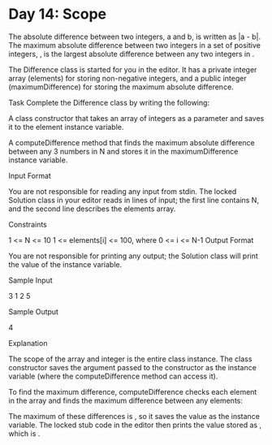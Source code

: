 # Day 14: Scope

The absolute difference between two integers, a and b, is written as |a - b|. The maximum absolute difference between two integers in a set of positive integers, , is the largest absolute difference between any two integers in .

The Difference class is started for you in the editor. It has a private integer array (elements) for storing  non-negative integers, and a public integer (maximumDifference) for storing the maximum absolute difference.

Task 
Complete the Difference class by writing the following:

A class constructor that takes an array of integers as a parameter and saves it to the element instance variable.

A computeDifference method that finds the maximum absolute difference between any  3 numbers in N and stores it in the maximumDifference instance variable.

Input Format

You are not responsible for reading any input from stdin. The locked Solution class in your editor reads in  lines of input; the first line contains N, and the second line describes the elements array.

Constraints

1 <= N <= 10
1 <= elements[i] <= 100, where 0 <= i <= N-1
Output Format

You are not responsible for printing any output; the Solution class will print the value of the  instance variable.

Sample Input

3
1 2 5

Sample Output

4

Explanation

The scope of the  array and  integer is the entire class instance. The class constructor saves the argument passed to the constructor as the  instance variable (where the computeDifference method can access it).

To find the maximum difference, computeDifference checks each element in the array and finds the maximum difference between any  elements:  
 

The maximum of these differences is , so it saves the value  as the  instance variable. The locked stub code in the editor then prints the value stored as , which is .
